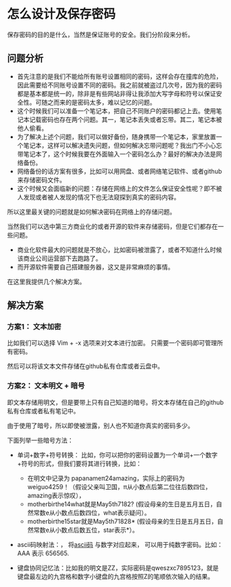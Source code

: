 # 怎么设计及保存密码


保存密码的目的是什么，当然是保证账号的安全。我们分阶段来分析。

## 问题分析

- 首先注意的是我们不能给所有账号设置相同的密码，这样会存在撞库的危险，因此需要给不同账号设置不同的密码。我之前就被盗过几次号，因为我的密码都是基本都是统一的，除非是有些网站非得让我添加大写字母和符号以保证安全性。可随之而来的是密码太多，难以记忆的问题。
- 这个时候我们可以准备一个笔记本，把自己不同账户的密码都记上去。使用笔记本记载密码也存在两个问题。其一，笔记本丢失或者忘带。其二，笔记本被他人偷看。
- 为了解决上述个问题，我们可以做好备份，随身携带一个笔记本，家里放置一个笔记本，这样可以解决遗失问题，但如何解决忘带问题呢？我出门不小心忘带笔记本了，这个时候我要在外面输入一个密码怎么办？最好的解决办法是网络备份。
- 网络备份的话方案有很多，比如可以用网盘、或者网络笔记软件、或者github来存储密码文件。
- 这个时候又会面临新的问题：存储在网络上的文件怎么保证安全性呢？即不被人发现或者被人发现的情况下也无法窥探到真实的密码内容。

所以这里最关键的问题就是如何解决密码在网络上的存储问题。

当然我们可以选中第三方商业化的或者开源的软件来存储密码，但是它们都存在一些问题。

- 商业化软件最大的问题就是不放心，比如密码被泄露了，或者不知道什么时候该商业公司运营部下去跑路了。
- 而开源软件需要自己搭建服务器，这又是非常麻烦的事情。

在这里我提供几个解决方案。

## 解决方案

### 方案1： 文本加密

比如我们可以选择 Vim  + -x 选项来对文本进行加密。 只需要一个密码即可管理所有密码。 

然后可以将该文本文件存储在github私有仓库或者云盘中。


### 方案2： 文本明文 + 暗号

即文本存储用明文，但是要带上只有自己知道的暗号。将文本存储在自己的github私有仓库或者私有笔记中。 

由于使用了暗号，所以即使被泄露，别人也不知道你真实的密码多少。

下面列举一些暗号方法：

- 单词+数字+符号转换： 比如，你可以把你的密码设置为一个单词+一个数字+符号的形式，但我们要将其进行转换，比如：
    - 在明文中记录为 papanameπ24amazing，实际上的密码为weiguo4259！（假设父亲叫卫国，π从小数点后第二位往后数四位，amazing表示惊叹），
    - motherbirthe14what就是May5th7182? (假设母亲的生日是五月五日，自然常数e从小数点后数四位，what表示疑问）。
    - motherbirthe15star就是May5th71828* (假设母亲的生日是五月五日，自然常数e从小数点后数五位，star表示*）。

- ascii码映射法：， 将[ascii码](https://www.ascii-code.com/) 与数字对应起来， 可以用于纯数字密码。比如： AAA 表示 656565.
- 键盘协同记忆法：比如我的明文是ZZ，实际密码是qweszxc7895123，就是键盘最左边的九宫格和数字小键盘的九宫格按照Z的笔顺依次输入的结果。
